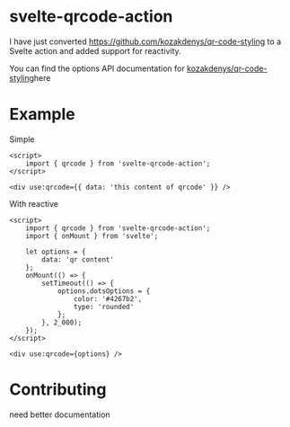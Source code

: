 # svelte-qrcode-action

I have just converted https://github.com/kozakdenys/qr-code-styling to a Svelte action and added support for reactivity.

You can find the options API documentation for [kozakdenys/qr-code-styling](https://github.com/kozakdenys/qr-code-styling#api-documentation)here

# Example

Simple

```svelte
<script>
	import { qrcode } from 'svelte-qrcode-action';
</script>

<div use:qrcode={{ data: 'this content of qrcode' }} />
```

With reactive

```svelte
<script>
	import { qrcode } from 'svelte-qrcode-action';
	import { onMount } from 'svelte';

	let options = {
		data: 'qr content'
	};
	onMount(() => {
		setTimeout(() => {
			options.dotsOptions = {
				color: '#4267b2',
				type: 'rounded'
			};
		}, 2_000);
	});
</script>

<div use:qrcode={options} />
```

# Contributing
need better documentation
